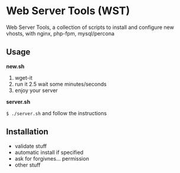 Web Server Tools (WST)
================

Web Server Tools, a collection of scripts to install and configure new vhosts, with nginx, php-fpm, mysql/percona


Usage
------------

**new.sh**

1. wget-it
2. run it
2.5 wait some minutes/seconds
3. enjoy your server


**server.sh**

```$ ./server.sh```
and follow the instructions


Installation
------------

* validate stuff
* automatic install if specified 
* ask for forgivnes... permission
* other stuff


